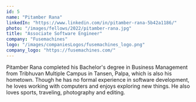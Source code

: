 ```yaml
---
id: 5
name: "Pitamber Rana"
linkedIn: "https://www.linkedin.com/in/pitamber-rana-5b42a1186/"
photo: "/images/fellows/2022/pitamber-rana.jpg"
title: "Associate Software Engineer"
company: "Fusemachines"
logo: "/images/companiesLogos/fusemachines_logo.png"
company_logo: "https://fusemachines.com/"
---
```


Pitamber Rana completed his Bachelor's degree in Business Management from Tribhuvan Multiple Campus in Tansen, Palpa, which is also his hometown. Though he has no formal experience in software development, he loves working with computers and enjoys exploring new things. He also loves sports, traveling, photography and editing.
